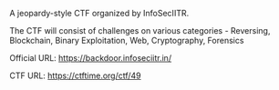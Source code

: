 A jeopardy-style CTF organized by InfoSecIITR.

The CTF will consist of challenges on various categories - Reversing, Blockchain, Binary Exploitation, Web, Cryptography, Forensics

Official URL: https://backdoor.infoseciitr.in/

CTF URL: https://ctftime.org/ctf/49